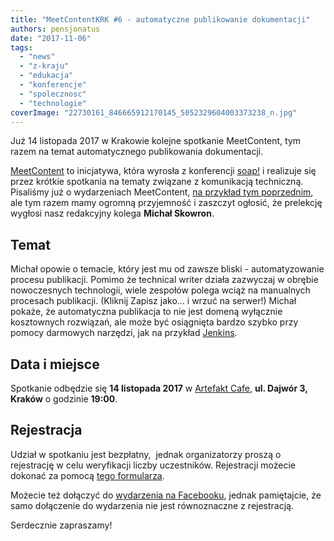 ```yaml
---
title: "MeetContentKRK #6 - automatyczne publikowanie dokumentacji"
authors: pensjonatus
date: "2017-11-06"
tags:
  - "news"
  - "z-kraju"
  - "edukacja"
  - "konferencje"
  - "spolecznosc"
  - "technologie"
coverImage: "22730161_846665912170145_5052329604003373238_n.jpg"
---
```


Już 14 listopada 2017 w Krakowie kolejne spotkanie MeetContent, tym razem na
temat automatycznego publikowania dokumentacji.

[MeetContent](http://meetcontent.org/) to inicjatywa, która wyrosła z
konferencji [soap!](http://soapconf.com/) i realizuje się przez krótkie
spotkania na tematy związane z komunikacją techniczną. Pisaliśmy już o
wydarzeniach MeetContent,
[na przykład tym poprzednim](http://techwriter.pl/relacja-z-krakowskiego-meetcontent-30-05-17/),
ale tym razem mamy ogromną przyjemność i zaszczyt ogłosić, że prelekcję wygłosi
nasz redakcyjny kolega **Michał Skowron**.

## Temat

Michał opowie o temacie, który jest mu od zawsze bliski - automatyzowanie
procesu publikacji. Pomimo że technical writer działa zazwyczaj w obrębie
nowoczesnych technologii, wiele zespołów polega wciąż na manualnych procesach
publikacji. (Kliknij Zapisz jako... i wrzuć na serwer!) Michał pokaże, że
automatyczna publikacja to nie jest domeną wyłącznie kosztownych rozwiązań, ale
może być osiągnięta bardzo szybko przy pomocy darmowych narzędzi, jak na
przykład [Jenkins](https://jenkins.io/).

## Data i miejsce

Spotkanie odbędzie się **14 listopada 2017** w
[Artefakt Cafe](https://www.facebook.com/artefakt.cafe/), **ul. Dajwór 3,
Kraków** o godzinie **19:00**.

## Rejestracja

Udział w spotkaniu jest bezpłatny,  jednak organizatorzy proszą o rejestrację w
celu weryfikacji liczby uczestników. Rejestracji możecie dokonać za
pomocą [tego formularza](https://docs.google.com/forms/d/e/1FAIpQLScphio-y6Xgb6960bmCujgp5lzsuNXMO7b8aaEVxebRb4HL6A/viewform).

Możecie też dołączyć
do [wydarzenia na Facebooku](https://www.facebook.com/events/916774748475353),
jednak pamiętajcie, że samo dołączenie do wydarzenia nie jest równoznaczne z
rejestracją.

Serdecznie zapraszamy!
